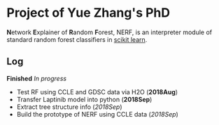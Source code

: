 # Project of Yue Zhang's PhD

**N**etwork **E**xplainer of **R**andom **F**orest, NERF, is an interpreter module of
standard random forest classifiers in [scikit learn](http://scikit-learn.org/stable/modules/generated/sklearn.ensemble.RandomForestClassifier.html#sklearn.ensemble.RandomForestClassifier).

## Log

**Finished** *In progress*
+ Test RF using CCLE and GDSC data via H2O (**2018Aug**)
+ Transfer Laptinib model into python (**2018Sep**)
+ Extract tree structure info (*2018Sep*)
+ Build the prototype of NERF using CCLE data (*2018Sep*)